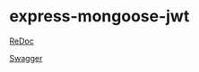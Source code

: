 # express-mongoose-jwt


[ReDoc](https://cold-moth-43.redoc.ly)

[Swagger](https://express-mongoose-jwt.herokuapp.com/api-docs)
